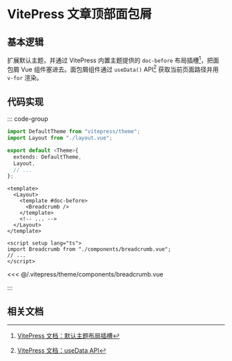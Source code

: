 # VitePress 文章顶部面包屑

## 基本逻辑

扩展默认主题，并通过 VitePress 内置主题提供的 `doc-before` 布局插槽[^1]，把面包屑 Vue 组件塞进去。面包屑组件通过 `useData()` API[^2] 获取当前页面路径并用 `v-for` 渲染。

## 代码实现

::: code-group

```ts [.vitepress/theme/index.ts]
import DefaultTheme from "vitepress/theme";
import Layout from "./layout.vue";

export default <Theme>{
  extends: DefaultTheme,
  Layout,
  // ...
};
```

```vue [layout.vue]{3-5,11}
<template>
  <Layout>
    <template #doc-before>
      <Breadcrumb />
    </template>
    <!-- ... -->
  </Layout>
</template>

<script setup lang="ts">
import Breadcrumb from "./components/breadcrumb.vue";
// ...
</script>
```

<<< @/.vitepress/theme/components/breadcrumb.vue

:::

## 相关文档

[^1]: [VitePress 文档：默认主题布局插槽](https://vitepress.dev/zh/guide/extending-default-theme#layout-slots)

[^2]: [VitePress 文档：useData API](https://vitepress.dev/zh/reference/runtime-api#usedata)
